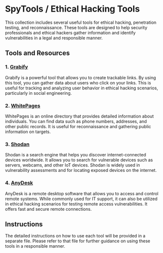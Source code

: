 

# SpyTools / Ethical Hacking Tools

This collection includes several useful tools for ethical hacking, penetration testing, and reconnaissance. These tools are designed to help security professionals and ethical hackers gather information and identify vulnerabilities in a legal and responsible manner.

## Tools and Resources

### 1. [Grabify](https://grabify.link/)
Grabify is a powerful tool that allows you to create trackable links. By using this tool, you can gather data about users who click on your links. This is useful for tracking and analyzing user behavior in ethical hacking scenarios, particularly in social engineering.

### 2. [WhitePages](https://www.whitepages.com/?is_sem=true&utm_source=google&utm_medium=cpc&utm_campaign=228468457&utm_term=whitepages&sem_account_id=1432223903&sem_campaign_id=228468457&sem_ad_group_id=9601177297&sem_device_type=c&sem_target_id=kwd-12145051&sem_keyword=whitepages&sem_matchtype=e&sem_network=g&sem_location_id=9022121&sem_placement=&sem_placement_category=&sem_ad_id=564234077472&sem_ad_tag=&sem_lob=BR_HEAD&sem_path=default&gclid=EAIaIQobChMI3YHUquKB_wIVVINbCh2TLgNOEAAYASAAEgIJ-PD_BwE)
WhitePages is an online directory that provides detailed information about individuals. You can find data such as phone numbers, addresses, and other public records. It is useful for reconnaissance and gathering public information on targets.

### 3. [Shodan](https://www.shodan.io/)
Shodan is a search engine that helps you discover internet-connected devices worldwide. It allows you to search for vulnerable devices such as servers, webcams, and other IoT devices. Shodan is widely used in vulnerability assessments and for locating exposed devices on the internet.

### 4. [AnyDesk](https://anydesk.com/)
AnyDesk is a remote desktop software that allows you to access and control remote systems. While commonly used for IT support, it can also be utilized in ethical hacking scenarios for testing remote access vulnerabilities. It offers fast and secure remote connections.

## Instructions

The detailed instructions on how to use each tool will be provided in a separate file. Please refer to that file for further guidance on using these tools in a responsible manner.

